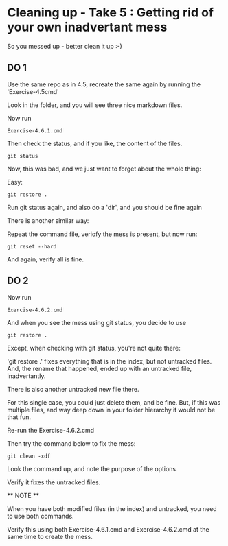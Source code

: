 # Cleaning up - Take 5  :  Getting rid of your own inadvertant mess

So you messed up - better clean it up :-)


## **DO 1**

Use the same repo as in 4.5, recreate the same again by running the 'Exercise-4.5cmd'

Look in the folder, and you will see three nice markdown files.

Now run

```
Exercise-4.6.1.cmd
```


Then check the status, and if you like, the content of the files.

```
git status
```

Now, this was bad, and we just want to forget about the whole thing:

Easy:

```
git restore .
```

Run git status again, and also do a 'dir', and you should be fine again

There is another similar way:

Repeat the command file, veriofy the mess is present, but now run:

```
git reset --hard
```

And again, verify all is fine.


## **DO 2**

Now run 

```
Exercise-4.6.2.cmd
```

And when you see the mess using git status, you decide to use 

```
git restore .
```

Except, when checking with git status, you're not quite there:

'git restore .' fixes everything that is in the index, but not untracked files.  And, the rename that happened, ended up with an untracked file, inadvertantly.  

There is also another untracked new file there.

For this single case, you could just delete them, and be fine.  But, if this was multiple files, and way deep down in your folder hierarchy it would not be that fun.

Re-run the Exercise-4.6.2.cmd 

Then try the command below to fix the mess:

```
git clean -xdf
```

Look the command up, and note the purpose of the options 

Verify it fixes the untracked files.

** NOTE **

When you have both modified files (in the index) and untracked, you need to use both commands.

Verify this using both Exercise-4.6.1.cmd and Exercise-4.6.2.cmd at the same time to create the mess.




